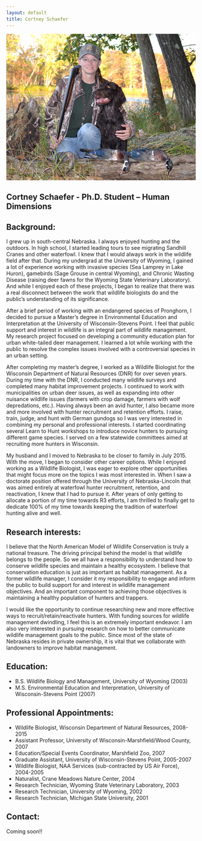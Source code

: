 ```yaml
---
layout: default
title: Cortney Schaefer
--- 
```


![center](/lab/cschaefer.jpg)



## Cortney Schaefer - Ph.D. Student – Human Dimensions

## Background:

I grew up in south-central Nebraska.  I always enjoyed hunting and the outdoors.  In high school, I started leading tours to see migrating Sandhill Cranes and other waterfowl.  I knew that I would always work in the wildlife field after that.  During my undergrad at the University of Wyoming, I gained a lot of experience working with invasive species (Sea Lamprey in Lake Huron), gamebirds (Sage Grouse in central Wyoming), and Chronic Wasting Disease (raising deer fawns for the Wyoming State Veterinary Laboratory).  And while I enjoyed each of these projects, I began to realize that there was a real disconnect between the work that wildlife biologists do and the public’s understanding of its significance. 

After a brief period of working with an endangered species of Pronghorn, I decided to pursue a Master’s degree in Environmental Education and Interpretation at the University of Wisconsin-Stevens Point.  I feel that public support and interest in wildlife is an integral part of wildlife management.  My research project focused on developing a community education plan for urban white-tailed deer management.  I learned a lot while working with the public to resolve the complex issues involved with a controversial species in an urban setting.

After completing my master’s degree, I worked as a Wildlife Biologist for the Wisconsin Department of Natural Resources (DNR) for over seven years.  During my time with the DNR, I conducted many wildlife surveys and completed many habitat improvement projects.  I continued to work with municipalities on urban deer issues, as well as expanding into other nuisance wildlife issues (farmers with crop damage, farmers with wolf depredations, etc.).  Having always been an avid hunter, I also became more and more involved with hunter recruitment and retention efforts.  I raise, train, judge, and hunt with German gundogs so I was very interested in combining my personal and professional interests.  I started coordinating several Learn to Hunt workshops to introduce novice hunters to pursuing different game species.  I served on a few statewide committees aimed at recruiting more hunters in Wisconsin.  

My husband and I moved to Nebraska to be closer to family in July 2015.  With the move, I began to consider other career options.  While I enjoyed working as a Wildlife Biologist, I was eager to explore other opportunities that might focus more on the topics I was most interested in.  When I saw a doctorate position offered through the University of Nebraska-Lincoln that was aimed entirely at waterfowl hunter recruitment, retention, and reactivation, I knew that I had to pursue it.  After years of only getting to allocate a portion of my time towards R3 efforts, I am thrilled to finally get to dedicate 100% of my time towards keeping the tradition of waterfowl hunting alive and well.

## Research interests:

I believe that the North American Model of Wildlife Conservation is truly a national treasure. The driving principal behind the model is that wildlife belongs to the people. So we all have a responsibility to understand how to conserve wildlife species and maintain a healthy ecosystem.  I believe that conservation education is just as important as habitat management. As a former wildlife manager, I consider it my responsibility to engage and inform the public to build support for and interest in wildlife management objectives.  And an important component to achieving those objectives is maintaining a healthy population of hunters and trappers.

I would like the opportunity to continue researching new and more effective ways to recruit/retain/reactivate hunters. With funding sources for wildlife management dwindling, I feel this is an extremely important endeavor. I am also very interested in pursuing research on how to better communicate wildlife management goals to the public. Since most of the state of Nebraska resides in private ownership, it is vital that we collaborate with landowners to improve habitat management.



## Education: 

* B.S. Wildlife Biology and Management, University of Wyoming (2003)
* M.S. Environmental Education and Interpretation, University of Wisconsin-Stevens Point (2007)

  
## Professional Appointments: 

* Wildlife Biologist, Wisconsin Department of Natural Resources, 2008-2015
* Assistant Professor, University of Wisconsin-Marshfield/Wood County, 2007
* Education/Special Events Coordinator, Marshfield Zoo, 2007
* Graduate Assistant, University of Wisconsin-Stevens Point, 2005-2007
* Wildlife Biologist, NAA Services (sub-contracted by US Air Force), 2004-2005
* Naturalist, Crane Meadows Nature Center, 2004
* Research Technician, Wyoming State Veterinary Laboratory, 2003
* Research Technician, University of Wyoming, 2002
* Research Technician, Michigan State University, 2001

## Contact: 

Coming soon!!

 
